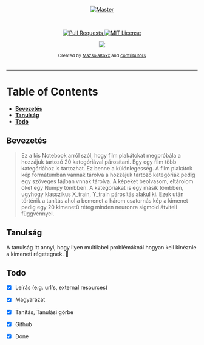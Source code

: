 
<p align="center">
  <a href="https://github.com/JoDeMiro/Linux">
    <img src="https://github.com/JoDeMiro/Linux/blob/main/Miro.png" alt="Master">
  </a>
</p>

<br>

<p align="center">
  <a href="https://github.com/JoDeMiro/Linux/pulls">
    <img src="https://img.shields.io/badge/PRs-welcome-brightgreen.svg?longCache=true" alt="Pull Requests">
  </a>
  <a href="LICENSE.md">
    <img src="https://img.shields.io/badge/License-MIT-lightgrey.svg?longCache=true" alt="MIT License">
  </a>
</p>

<p align="center">
  <a href="https://twitter.com/MazsolaKoxx" target="_blank">
    <img src="https://img.shields.io/twitter/follow/MazsolaKoxx.svg?logo=twitter">
  </a>
</p>

<div align="center">
  <sub>Created by
  <a href="https://twitter.com/MazsolaKoxx">MazsolaKoxx</a> and
  <a href="https://github.com/JoDeMiro/Linux/graphs/contributors">contributors</a>
</div>

<br>

****

# Table of Contents

- **[Bevezetés](#Bevezetés)**
- **[Tanulság](#Tanulság)**
- **[Todo](#Todo)**

## Bevezetés

  > Ez a kis Notebook arról szól, hogy film plakátokat megpróbála a hozzájuk tartozó 20 kategóriával párosítani. Egy egy film több kategóriához is tartozhat. Ez benne a különlegesség. A film plakátok kép formátumban vannak tárolva a hozzájuk tartozó kategóriák pedig egy szöveges fájlban vnnak tárolva. A képeket beolvasom, eltárolom öket egy Numpy tömbben. A kategóriákat is egy másik tömbben, ugyhogy klasszikus X_train, Y_train párosítás alakul ki. Ezek után történik a tanítás ahol a bemenet a három csatornás kép a kimenet pedig egy 20 kimenetű réteg minden neuronra sigmoid átviteli függvénnyel.

## Tanulság

A tanulság itt annyi, hogy ilyen multilabel problémáknál hogyan kell kinéznie a kimeneti régetegnek. :construction_worker:

## Todo

- [X] Leírás (e.g. url's, external resources)
- [X] Magyarázat
- [X] Tanítás, Tanulási görbe
- [X] Github
- [X] Done

